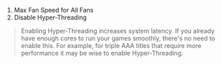 1. Max Fan Speed for All Fans
2. Disable Hyper-Threading
> Enabling Hyper-Threading increases system latency. If you already have enough cores to run your games smoothly, there's no need to enable this. For example, for triple AAA titles that require more performance it may be wise to enable Hyper-Threading.
